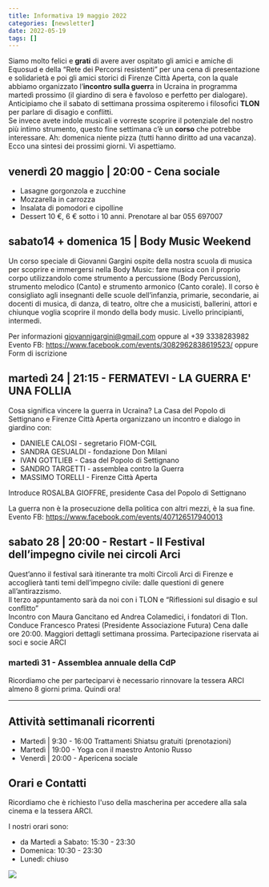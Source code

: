 ```yaml
---
title: Informativa 19 maggio 2022
categories: [newsletter]
date: 2022-05-19
tags: []
---
```


Siamo molto felici e **grati** di avere aver ospitato gli amici e amiche di Equosud e della “Rete dei Percorsi resistenti” per una cena di presentazione e solidarietà e poi gli amici storici di Firenze Città Aperta, con la quale abbiamo organizzato l’**incontro sulla guerr**a in Ucraina in programma martedì prossimo (il giardino di sera è favoloso e perfetto per dialogare).  
Anticipiamo che il sabato di settimana prossima ospiteremo i filosofici **TLON** per parlare di disagio e conflitti.  
Se invece avete indole musicali e vorreste scoprire il potenziale del nostro più intimo strumento, questo fine settimana c’è un **corso** che potrebbe interessare.
Ah: domenica niente pizza (tutti hanno diritto ad una vacanza).
Ecco una sintesi dei prossimi giorni. Vi aspettiamo.

## venerdì 20 maggio | 20:00 - Cena sociale
- Lasagne gorgonzola e zucchine
- Mozzarella in carrozza
- Insalata di pomodori e cipolline
- Dessert
10 €, 6 € sotto i 10 anni. Prenotare al bar 055 697007 

## sabato14 + domenica 15 | Body Music Weekend
Un corso speciale di Giovanni Gargini ospite della nostra scuola di musica per scoprire e immergersi nella Body Music: fare musica con il proprio corpo utilizzandolo come strumento a percussione (Body Percussion), strumento melodico (Canto) e strumento armonico (Canto corale).
Il corso è consigliato agli insegnanti delle scuole dell’infanzia, primarie, secondarie, ai docenti di musica, di danza, di teatro, oltre che a musicisti, ballerini, attori e chiunque voglia scoprire il mondo della body music. Livello principianti, intermedi.

Per informazioni giovannigargini@gmail.com oppure al +39 3338283982
Evento FB: https://www.facebook.com/events/3082962838619523/ oppure Form di iscrizione

## martedì 24 | 21:15 - FERMATEVI - LA GUERRA E' UNA FOLLIA
Cosa significa vincere la guerra in Ucraina?
La Casa del Popolo di Settignano e Firenze Città Aperta organizzano un incontro e dialogo in giardino con:
- DANIELE CALOSI - segretario FIOM-CGIL
- SANDRA GESUALDI - fondazione Don Milani
- IVAN GOTTLIEB - Casa del Popolo di Settignano
- SANDRO TARGETTI - assemblea contro la Guerra
- MASSIMO TORELLI - Firenze Città Aperta

Introduce ROSALBA GIOFFRE, presidente Casa del Popolo di Settignano

La guerra non è la prosecuzione della politica con altri mezzi, è la sua fine.
Evento FB: https://www.facebook.com/events/407126517940013

## sabato 28 | 20:00 - Restart - Il Festival dell’impegno civile nei circoli Arci
Quest’anno il festival sarà itinerante tra molti Circoli Arci di Firenze e accoglierà tanti temi dell’impegno civile: dalle questioni di genere all’antirazzismo.  
Il terzo appuntamento sarà da noi con i TLON e “Riflessioni sul disagio e sul conflitto”  
Incontro con Maura Gancitano ed Andrea Colamedici, i fondatori di Tlon.
Conduce Francesco Pratesi (Presidente Associazione Futura)
Cena dalle ore 20:00. Maggiori dettagli settimana prossima.
Partecipazione riservata ai soci e socie ARCI

### martedì 31 - Assemblea annuale della CdP
Ricordiamo che per parteciparvi è necessario rinnovare la tessera ARCI almeno 8 giorni prima. Quindi ora!

---

## Attività settimanali ricorrenti
- Martedì | 9:30 - 16:00 Trattamenti Shiatsu gratuiti (prenotazioni)
- Martedì | 19:00 - Yoga con il maestro Antonio Russo
- Venerdì | 20:00 - Apericena sociale

## Orari e Contatti
Ricordiamo che è richiesto l'uso della mascherina per accedere alla sala cinema e la tessera ARCI.

I nostri orari sono:
- da Martedì a Sabato: 15:30 - 23:30
- Domenica: 10:30 - 23:30
- Lunedì: chiuso

![](volantini/20220524_la_guerra_follia.webp)

